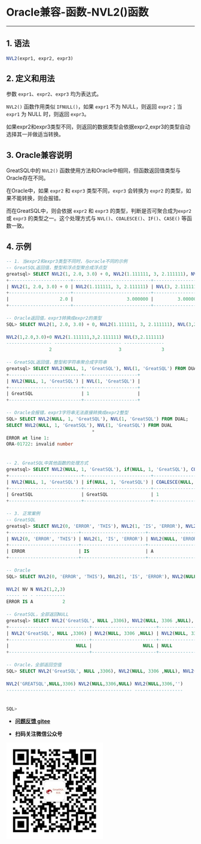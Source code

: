 # Oracle兼容-函数-NVL2()函数
---


## 1. 语法

```sql
NVL2(expr1, expr2, expr3)
```

## 2. 定义和用法
参数 `expr1`、`expr2`、`expr3` 均为表达式。

`NVL2()` 函数作用类似 `IFNULL()`，如果 `expr1` 不为 NULL，则返回 `expr2`；当 `expr1` 为 NULL 时，则返回 `expr3`。

如果expr2和expr3类型不同，则返回的数据类型会依据expr2,expr3的类型自动选择其一并做适当转换。


## 3. Oracle兼容说明

GreatSQL中的 `NVL2()` 函数使用方法和Oracle中相同，但函数返回值类型与Oracle存在不同。

在Oracle中，如果 `expr2` 和 `expr3` 类型不同，`expr3` 会转换为 `expr2` 的类型，如果不能转换，则会报错。

而在GreatSQL中，则会依据 `expr2` 和 `expr3` 的类型，判断是否可聚合成为`expr2` 或 `expr3` 的类型之一。这个处理方式与 `NVL()`、`COALESCE()`、`IF()`、`CASE()` 等函数一致。

## 4. 示例

```sql
-- 1. 当expr2和expr3类型不同时，与oracle不同的示例
-- GreatSQL返回值，整型和浮点型聚合成浮点型
greatsql> SELECT NVL2(1, 2.0, 3.0) + 0, NVL2(1.111111, 3, 2.111111), NVL(3, 2.111111) FROM DUAL;
+-----------------------+-----------------------------+------------------+
| NVL2(1, 2.0, 3.0) + 0 | NVL2(1.111111, 3, 2.111111) | NVL(3, 2.111111) |
+-----------------------+-----------------------------+------------------+
|                   2.0 |                    3.000000 |         3.000000 |
+-----------------------+-----------------------------+------------------+

-- Oracle返回值，expr3转换成expr2的类型
SQL> SELECT NVL2(1, 2.0, 3.0) + 0, NVL2(1.111111, 3, 2.111111), NVL(3,2.111111) FROM DUAL;

NVL2(1,2.0,3.0)+0 NVL2(1.111111,3,2.111111) NVL(3,2.111111)
----------------- ------------------------- ---------------
                2                         3               3

-- GreatSQL返回值，整型和字符串聚合成字符串
greatsql> SELECT NVL2(NULL, 1, 'GreatSQL'), NVL(1, 'GreatSQL') FROM DUAL;
+---------------------------+--------------------+
| NVL2(NULL, 1, 'GreatSQL') | NVL(1, 'GreatSQL') |
+---------------------------+--------------------+
| GreatSQL                  | 1                  |
+---------------------------+--------------------+

-- Oracle会报错，expr3字符串无法直接转换成expr2整型
SQL> SELECT NVL2(NULL, 1, 'GreatSQL'), NVL(1, 'GreatSQL') FROM DUAL;
SELECT NVL2(NULL, 1, 'GreatSQL'), NVL(1, 'GreatSQL') FROM DUAL
                                *
ERROR at line 1:
ORA-01722: invalid number


-- 2. GreatSQL中其他函数的处理方式
greatsql> SELECT NVL2(NULL, 1, 'GreatSQL'), if(NULL, 1, 'GreatSQL'), COALESCE(NULL, 1, 'GreatSQL'), NVL(3306, 'GreatQL') FROM DUAL;
+---------------------------+-------------------------+-------------------------------+----------------------+
| NVL2(NULL, 1, 'GreatSQL') | if(NULL, 1, 'GreatSQL') | COALESCE(NULL, 1, 'GreatSQL') | NVL(3306, 'GreatQL') |
+---------------------------+-------------------------+-------------------------------+----------------------+
| GreatSQL                  | GreatSQL                | 1                             | 3306                 |
+---------------------------+-------------------------+-------------------------------+----------------------+

-- 3. 正常案例
-- GreatSQL
greatsql> SELECT NVL2(0, 'ERROR', 'THIS'), NVL2(1, 'IS', 'ERROR'), NVL2(NULL, 'ERROR', 'A'), NVL2(1, 2, 3) FROM DUAL;
+--------------------------+------------------------+--------------------------+---------------+
| NVL2(0, 'ERROR', 'THIS') | NVL2(1, 'IS', 'ERROR') | NVL2(NULL, 'ERROR', 'A') | NVL2(1, 2, 3) |
+--------------------------+------------------------+--------------------------+---------------+
| ERROR                    | IS                     | A                        |             2 |
+--------------------------+------------------------+--------------------------+---------------+

-- Oracle
SQL> SELECT NVL2(0, 'ERROR', 'THIS'), NVL2(1, 'IS', 'ERROR'), NVL2(NULL, 'ERROR', 'A'), NVL2(1, 2, 3) FROM DUAL;

NVL2( NV N NVL2(1,2,3)
----- -- - -----------
ERROR IS A           2

-- GreatSQL，全部返回NULL
greatsql> SELECT NVL2('GreatSQL', NULL ,3306), NVL2(NULL, 3306 ,NULL), NVL2(NULL, 3306, '') FROM DUAL;
+------------------------------+------------------------+----------------------+
| NVL2('GreatSQL', NULL ,3306) | NVL2(NULL, 3306 ,NULL) | NVL2(NULL, 3306, '') |
+------------------------------+------------------------+----------------------+
|                         NULL |                   NULL | NULL                 |
+------------------------------+------------------------+----------------------+

-- Oracle，全部返回空值
SQL> SELECT NVL2('GreatSQL', NULL ,3306), NVL2(NULL, 3306 ,NULL), NVL2(NULL, 3306, '') FROM DUAL;

NVL2('GREATSQL',NULL,3306) NVL2(NULL,3306,NULL) NVL2(NULL,3306,'')
-------------------------- -------------------- ------------------


SQL>
```



- **[问题反馈 gitee](https://gitee.com/GreatSQL/GreatSQL-Manual/issues)**

- **扫码关注微信公众号**

![greatsql-wx](../../greatsql-wx.jpg)

